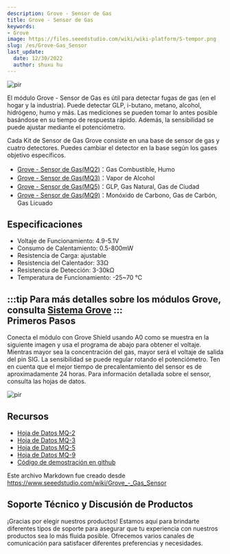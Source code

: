 ```yaml
---
description: Grove - Sensor de Gas
title: Grove - Sensor de Gas 
keywords:
- Grove
image: https://files.seeedstudio.com/wiki/wiki-platform/S-tempor.png
slug: /es/Grove-Gas_Sensor
last_update:
  date: 12/30/2022
  author: shuxu hu
---
```


 <p style={{textAlign: 'center'}}><img src="https://files.seeedstudio.com/wiki/Grove-Gas_Sensor/img/Twig-Gas_Sensor.bmp" alt="pir" width={600} height="auto" /></p>

El módulo Grove - Sensor de Gas es útil para detectar fugas de gas (en el hogar y la industria). Puede detectar GLP, i-butano, metano, alcohol, hidrógeno, humo y más. Las mediciones se pueden tomar lo antes posible basándose en su tiempo de respuesta rápido. Además, la sensibilidad se puede ajustar mediante el potenciómetro.

Cada Kit de Sensor de Gas Grove consiste en una base de sensor de gas y cuatro detectores. Puedes cambiar el detector en la base según los gases objetivo específicos.

-   [Grove - Sensor de Gas(MQ2)](/Grove-Gas_Sensor-MQ2)：Gas Combustible, Humo
-   [Grove - Sensor de Gas(MQ3)](/Grove-Gas_Sensor-MQ3)：Vapor de Alcohol
-   [Grove - Sensor de Gas(MQ5)](/Grove-Gas_Sensor-MQ5)：GLP, Gas Natural, Gas de Ciudad
-   [Grove - Sensor de Gas(MQ9)](/Grove-Gas_Sensor-MQ9)：Monóxido de Carbono, Gas de Carbón, Gas Licuado

Especificaciones
-------------

-   Voltaje de Funcionamiento: 4.9-5.1V
-   Consumo de Calentamiento: 0.5-800mW
-   Resistencia de Carga: ajustable
-   Resistencia del Calentador: 33Ω
-   Resistencia de Detección: 3-30kΩ
-   Temperatura de Funcionamiento: -25~70 ℃

:::tip
    Para más detalles sobre los módulos Grove, consulta [Sistema Grove](https://wiki.seeedstudio.com/es/Grove_System/)
:::   
Primeros Pasos
-------------

Conecta el módulo con Grove Shield usando A0 como se muestra en la siguiente imagen y usa el programa de abajo para obtener el voltaje. Mientras mayor sea la concentración del gas, mayor será el voltaje de salida del pin SIG. La sensibilidad se puede regular rotando el potenciómetro. Ten en cuenta que el mejor tiempo de precalentamiento del sensor es de aproximadamente 24 horas. Para información detallada sobre el sensor, consulta las hojas de datos.


<p style={{textAlign: 'center'}}><img src="https://files.seeedstudio.com/wiki/Grove-Gas_Sensor/img/Read_Gas_Sensor_data.jpg" alt="pir" width={600} height="auto" /></p>

 Recursos
---------

-   [Hoja de Datos MQ-2](https://files.seeedstudio.com/wiki/Grove-Gas_Sensor/res/MQ-2.pdf)
-   [Hoja de Datos MQ-3](https://files.seeedstudio.com/wiki/Grove-Gas_Sensor/res/MQ-3.pdf)
-   [Hoja de Datos MQ-5](https://files.seeedstudio.com/wiki/Grove-Gas_Sensor/res/MQ-5.pdf)
-   [Hoja de Datos MQ-9](https://files.seeedstudio.com/wiki/Grove-Gas_Sensor/res/MQ-9.pdf)
-   [Código de demostración en github](https://github.com/Seeed-Studio/Grove_Gas_Sensor)


 Este archivo Markdown fue creado desde https://www.seeedstudio.com/wiki/Grove_-_Gas_Sensor 

## Soporte Técnico y Discusión de Productos

¡Gracias por elegir nuestros productos! Estamos aquí para brindarte diferentes tipos de soporte para asegurar que tu experiencia con nuestros productos sea lo más fluida posible. Ofrecemos varios canales de comunicación para satisfacer diferentes preferencias y necesidades.

<div class="button_tech_support_container">
<a href="https://forum.seeedstudio.com/" class="button_forum"></a> 
<a href="https://www.seeedstudio.com/contacts" class="button_email"></a>
</div>

<div class="button_tech_support_container">
<a href="https://discord.gg/eWkprNDMU7" class="button_discord"></a> 
<a href="https://github.com/Seeed-Studio/wiki-documents/discussions/69" class="button_discussion"></a>
</div>